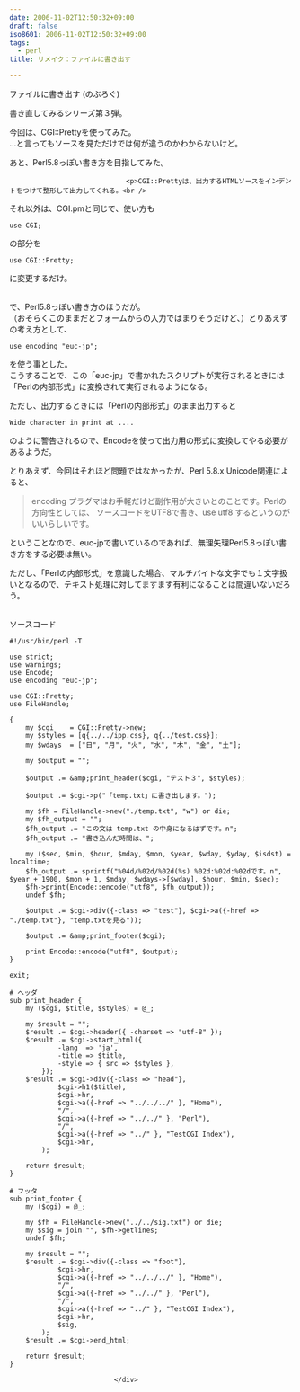 ```yaml
---
date: 2006-11-02T12:50:32+09:00
draft: false
iso8601: 2006-11-02T12:50:32+09:00
tags:
  - perl
title: リメイク：ファイルに書き出す

---
```


<div class="entry-body">
                                 <p>ファイルに書き出す (のぶろぐ)</p>

<p>書き直してみるシリーズ第３弾。</p>

<p>今回は、CGI::Prettyを使ってみた。<br />
…と言ってもソースを見ただけでは何が違うのかわからないけど。</p>

<p>あと、Perl5.8っぽい書き方を目指してみた。<br /></p>
                              
                                 <p>CGI::Prettyは、出力するHTMLソースをインデントをつけて整形して出力してくれる。<br />
それ以外は、CGI.pmと同じで、使い方も</p>

```text
use CGI;
```

<p>の部分を</p>

```text
use CGI::Pretty;
```

<p>に変更するだけ。</p>

<p><br />
で、Perl5.8っぽい書き方のほうだが。<br />
（おそらくこのままだとフォームからの入力ではまりそうだけど、）とりあえずの考え方として、</p>

```text
use encoding "euc-jp";
```

<p>を使う事とした。<br />
こうすることで、この「euc-jp」で書かれたスクリプトが実行されるときには「Perlの内部形式」に変換されて実行されるようになる。</p>

<p>ただし、出力するときには「Perlの内部形式」のまま出力すると</p>

```text
Wide character in print at ....
```

<p>のように警告されるので、Encodeを使って出力用の形式に変換してやる必要があるようだ。</p>

<p>とりあえず、今回はそれほど問題ではなかったが、Perl 5.8.x Unicode関連によると、</p>

<blockquote>encoding プラグマはお手軽だけど副作用が大きいとのことです。Perlの方向性としては、 ソースコードをUTF8で書き、use utf8 するというのがいいらしいです。 </blockquote>

<p>ということなので、euc-jpで書いているのであれば、無理矢理Perl5.8っぽい書き方をする必要は無い。</p>

<p>ただし、「Perlの内部形式」を意識した場合、マルチバイトな文字でも１文字扱いとなるので、テキスト処理に対してますます有利になることは間違いないだろう。</p>

<p><br />
ソースコード</p>

```text
#!/usr/bin/perl -T

use strict;
use warnings;
use Encode;
use encoding "euc-jp";

use CGI::Pretty;
use FileHandle;

{
    my $cgi    = CGI::Pretty->new;
    my $styles = [q{../../ipp.css}, q{../test.css}];
    my $wdays  = ["日", "月", "火", "水", "木", "金", "土"];

    my $output = "";

    $output .= &amp;print_header($cgi, "テスト３", $styles);

    $output .= $cgi->p("「temp.txt」に書き出します。");

    my $fh = FileHandle->new("./temp.txt", "w") or die;
    my $fh_output = "";
    $fh_output .= "この文は temp.txt の中身になるはずです。n";
    $fh_output .= "書き込んだ時間は、";

    my ($sec, $min, $hour, $mday, $mon, $year, $wday, $yday, $isdst) = localtime;
    $fh_output .= sprintf("%04d/%02d/%02d(%s) %02d:%02d:%02dです。n", $year + 1900, $mon + 1, $mday, $wdays->[$wday], $hour, $min, $sec);
    $fh->print(Encode::encode("utf8", $fh_output));
    undef $fh;

    $output .= $cgi->div({-class => "test"}, $cgi->a({-href => "./temp.txt"}, "temp.txtを見る"));

    $output .= &amp;print_footer($cgi);

    print Encode::encode("utf8", $output);
}

exit;

# ヘッダ
sub print_header {
    my ($cgi, $title, $styles) = @_;

    my $result = "";
    $result .= $cgi->header({ -charset => "utf-8" });
    $result .= $cgi->start_html({
            -lang  => 'ja',
            -title => $title,
            -style => { src => $styles },
        });
    $result .= $cgi->div({-class => "head"},
            $cgi->h1($title),
            $cgi->hr,
            $cgi->a({-href => "../../../" }, "Home"),
            "/",
            $cgi->a({-href => "../../" }, "Perl"),
            "/",
            $cgi->a({-href => "../" }, "TestCGI Index"),
            $cgi->hr,
        );

    return $result;
}

# フッタ
sub print_footer {
    my ($cgi) = @_;

    my $fh = FileHandle->new("../../sig.txt") or die;
    my $sig = join "", $fh->getlines;
    undef $fh;

    my $result = "";
    $result .= $cgi->div({-class => "foot"},
            $cgi->hr,
            $cgi->a({-href => "../../../" }, "Home"),
            "/",
            $cgi->a({-href => "../../" }, "Perl"),
            "/",
            $cgi->a({-href => "../" }, "TestCGI Index"),
            $cgi->hr,
            $sig,
        );
    $result .= $cgi->end_html;

    return $result;
}
```
                              </div>
